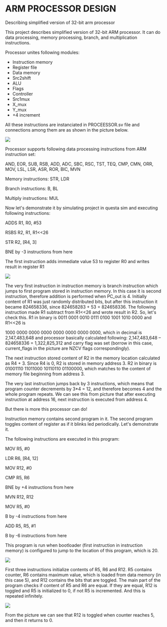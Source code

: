 # ARM PROCESSOR DESIGN
Describing simplified version of 32-bit arm processor

This project describes simplified version of 32-bit ARM processor. It can do data processing, memory processing, branch, and multiplication instructions.

Processor unites following modules:

- Instruction memory
- Register file
- Data memory
- Src2shift
- ALU
- Flags
- Controller
- Src1mux
- X\_mux
- Y\_mux
- +4 increment

All these instructions are instanciated in PROCEESSOR.sv file and connections among them are as shown in the picture below.

![](RackMultipart20221206-1-q6tcz6_html_29e5a8cee7baa0ab.png)

Processor supports following data processing instructions from ARM instruction set:

AND, EOR, SUB, RSB, ADD, ADC, SBC, RSC, TST, TEQ, CMP, CMN, ORR, MOV, LSL, LSR, ASR, ROR, BIC, MVN

Memory instructions: STR, LDR

Branch instructions: B, BL

Multiply instructions: MUL

Now let's demonstrate it by simulating project in questa sim and executing following instructions:

ADDS R1, R0, #53

RSBS R2, R1, R1\<\<26

STR R2, [R4, 3]

BNE by -3 instructions from here

The first instruction adds immediate value 53 to register R0 and writes result in register R1

![](RackMultipart20221206-1-q6tcz6_html_4a91afbb9748b6fe.png)

The very first instruction in instruction memory is branch instruction which jumps to first program stored in instruction memory. In this case it is second instruction, therefore addition is performed when PC\_out is 4. Initially content of R1 was just randomly distributed bits, but after this instruction it became 824658336, since 824658283 + 53 = 824658336. The following instruction made R1 subtract from R1\<\<26 and wrote result in R2. So, let's check this. R1 in binary is 0011 0001 0010 0111 0100 1001 1010 0000 and R1\<\<26 is

1000 0000 0000 0000 0000 0000 0000 0000, which in decimal is 2,147,483,648 and processor basically calculated following: 2,147,483,648 – 824658336 = 1,322,825,312 and carry flag was set (borrow in this case, current\_flags in the picture are NZCV flags correspondingly).

The next instruction stored content of R2 in the memory location calculated as R4 + 3. Since R4 is 0, R2 is stored in memory address 3. R2 in binary is 01001110 11011000 10110110 01100000, which matches to the content of memory file beginning from address 3.

The very last instruction jumps back by 3 instructions, which means that program counter decrements by 3\*4 = 12, and therefore becomes 4 and the whole program repeats. We can see this from picture that after executing instruction at address 16, next instruction is executed from address 4.

But there is more this processor can do!

Instruction memory contains second program in it. The second program toggles content of register as if it blinks led periodically. Let's demonstrate it.

The following instructions are executed in this program:

MOV R5, #0

LDR R6, [R4, 12]

MOV R12, #0

CMP R5, R6

BNE by +4 instructions from here

MVN R12, R12

MOV R5, #0

B by -4 instructions from here

ADD R5, R5, #1

B by -6 instructions from here

This program is run when bootloader (first instruction in instruction memory) is configured to jump to the location of this program, which is 20.

![](RackMultipart20221206-1-q6tcz6_html_761b4212399e26d.png)

First three instructions initialize contents of R5, R6 and R12. R5 contains counter, R6 contains maximum value, which is loaded from data memory (in this case 5), and R12 contains the bits that are toggled. The main part of the program checks if content of R5 and R6 are equal. If they are equal, R12 is toggled and R5 is initialized to 0, if not R5 is incremented. And this is repeated infinitely.

![](RackMultipart20221206-1-q6tcz6_html_78e7b37004345b16.png)

From the picture we can see that R12 is toggled when counter reaches 5, and then it returns to 0.
